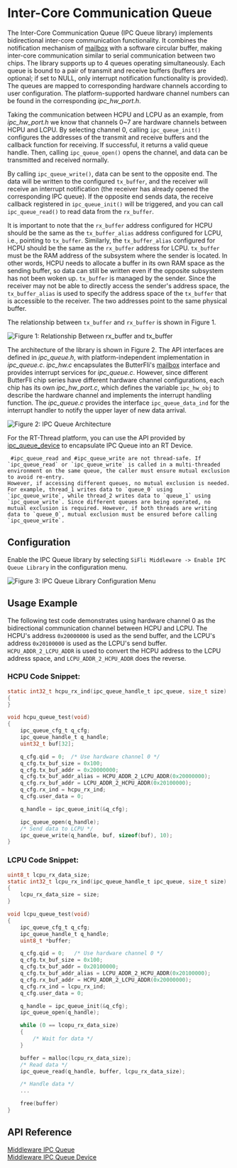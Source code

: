 
# Inter-Core Communication Queue

The Inter-Core Communication Queue (IPC Queue library) implements bidirectional inter-core communication functionality. It combines the notification mechanism of [mailbox](hal/mailbox.md) with a software circular buffer, making inter-core communication similar to serial communication between two chips.
The library supports up to 4 queues operating simultaneously. Each queue is bound to a pair of transmit and receive buffers (buffers are optional; if set to NULL, only interrupt notification functionality is provided). The queues are mapped to corresponding hardware channels according to user configuration. The platform-supported hardware channel numbers can be found in the corresponding _ipc_hw_port.h_.

Taking the communication between HCPU and LCPU as an example, from _ipc_hw_port.h_ we know that channels 0~7 are hardware channels between HCPU and LCPU. By selecting channel 0, calling `ipc_queue_init()` configures the addresses of the transmit and receive buffers and the callback function for receiving. If successful, it returns a valid queue handle. Then, calling `ipc_queue_open()` opens the channel, and data can be transmitted and received normally.

By calling `ipc_queue_write()`, data can be sent to the opposite end. The data will be written to the configured `tx_buffer`, and the receiver will receive an interrupt notification (the receiver has already opened the corresponding IPC queue). If the opposite end sends data, the receive callback registered in `ipc_queue_init()` will be triggered, and you can call `ipc_queue_read()` to read data from the `rx_buffer`.

It is important to note that the `rx_buffer` address configured for HCPU should be the same as the `tx_buffer_alias` address configured for LCPU, i.e., pointing to `tx_buffer`. Similarly, the `tx_buffer_alias` configured for HCPU should be the same as the `rx_buffer` address for LCPU. `tx_buffer` must be the RAM address of the subsystem where the sender is located. In other words, HCPU needs to allocate a buffer in its own RAM space as the sending buffer, so data can still be written even if the opposite subsystem has not been woken up. `tx_buffer` is managed by the sender. Since the receiver may not be able to directly access the sender's address space, the `tx_buffer_alias` is used to specify the address space of the `tx_buffer` that is accessible to the receiver. The two addresses point to the same physical buffer.

The relationship between `tx_buffer` and `rx_buffer` is shown in Figure 1.

![Figure 1: Relationship Between rx_buffer and tx_buffer](../../assets/ipc_queue_mem.png)

The architecture of the library is shown in Figure 2. The API interfaces are defined in _ipc_queue.h_, with platform-independent implementation in _ipc_queue.c_. _ipc_hw.c_ encapsulates the ButterFli's [mailbox](../hal/mailbox.md) interface and provides interrupt services for _ipc_queue.c_. However, since different ButterFli chip series have different hardware channel configurations, each chip has its own _ipc_hw_port.c_, which defines the variable `ipc_hw_obj` to describe the hardware channel and implements the interrupt handling function. 
The _ipc_queue.c_ provides the interface `ipc_queue_data_ind` for the interrupt handler to notify the upper layer of new data arrival.

![Figure 2: IPC Queue Architecture](../../assets/ipc_queue_arch.png)

For the RT-Thread platform, you can use the API provided by [ipc_queue_device](#ipc-queue-device) to encapsulate IPC Queue into an RT Device.

```{note}
 #ipc_queue_read and #ipc_queue_write are not thread-safe. If `ipc_queue_read` or `ipc_queue_write` is called in a multi-threaded environment on the same queue, the caller must ensure mutual exclusion to avoid re-entry.
However, if accessing different queues, no mutual exclusion is needed. For example, thread_1 writes data to `queue_0` using `ipc_queue_write`, while thread_2 writes data to `queue_1` using `ipc_queue_write`. Since different queues are being operated, no mutual exclusion is required. However, if both threads are writing data to `queue_0`, mutual exclusion must be ensured before calling `ipc_queue_write`.
```

## Configuration
Enable the IPC Queue library by selecting `SiFli Middleware -> Enable IPC Queue Library` in the configuration menu.

![Figure 3: IPC Queue Library Configuration Menu](../../assets/ipc_queue_menu.png)

## Usage Example
The following test code demonstrates using hardware channel 0 as the bidirectional communication channel between HCPU and LCPU. The HCPU's address `0x20000000` is used as the send buffer, and the LCPU's address `0x20100000` is used as the LCPU's send buffer. `HCPU_ADDR_2_LCPU_ADDR` is used to convert the HCPU address to the LCPU address space, and `LCPU_ADDR_2_HCPU_ADDR` does the reverse.

### HCPU Code Snippet:
```c
static int32_t hcpu_rx_ind(ipc_queue_handle_t ipc_queue, size_t size)
{
}

void hcpu_queue_test(void)
{
    ipc_queue_cfg_t q_cfg;
    ipc_queue_handle_t q_handle;
    uint32_t buf[32];

    q_cfg.qid = 0;  /* Use hardware channel 0 */
    q_cfg.tx_buf_size = 0x100;
    q_cfg.tx_buf_addr = 0x20000000;
    q_cfg.tx_buf_addr_alias = HCPU_ADDR_2_LCPU_ADDR(0x20000000);
    q_cfg.rx_buf_addr = LCPU_ADDR_2_HCPU_ADDR(0x20100000);
    q_cfg.rx_ind = hcpu_rx_ind;
    q_cfg.user_data = 0;    

    q_handle = ipc_queue_init(&q_cfg);

    ipc_queue_open(q_handle);
    /* Send data to LCPU */
    ipc_queue_write(q_handle, buf, sizeof(buf), 10);
}
```

### LCPU Code Snippet:
```c
uint8_t lcpu_rx_data_size;
static int32_t lcpu_rx_ind(ipc_queue_handle_t ipc_queue, size_t size)
{
    lcpu_rx_data_size = size;
}

void lcpu_queue_test(void)
{
    ipc_queue_cfg_t q_cfg;
    ipc_queue_handle_t q_handle;    
    uint8_t *buffer;

    q_cfg.qid = 0;   /* Use hardware channel 0 */
    q_cfg.tx_buf_size = 0x100;
    q_cfg.tx_buf_addr = 0x20100000;
    q_cfg.tx_buf_addr_alias = LCPU_ADDR_2_HCPU_ADDR(0x20100000);
    q_cfg.rx_buf_addr = HCPU_ADDR_2_LCPU_ADDR(0x20000000);
    q_cfg.rx_ind = lcpu_rx_ind;
    q_cfg.user_data = 0;    

    q_handle = ipc_queue_init(&q_cfg);
    ipc_queue_open(q_handle);

    while (0 == lcopu_rx_data_size)
    {
        /* Wait for data */
    }

    buffer = malloc(lcpu_rx_data_size);
    /* Read data */
    ipc_queue_read(q_handle, buffer, lcpu_rx_data_size);

    /* Handle data */
    ...

    free(buffer)
}
```

## API Reference
[Middleware IPC Queue](middleware-ipc_queue)  
[Middleware IPC Queue Device](middleware-ipc_queue_device)
